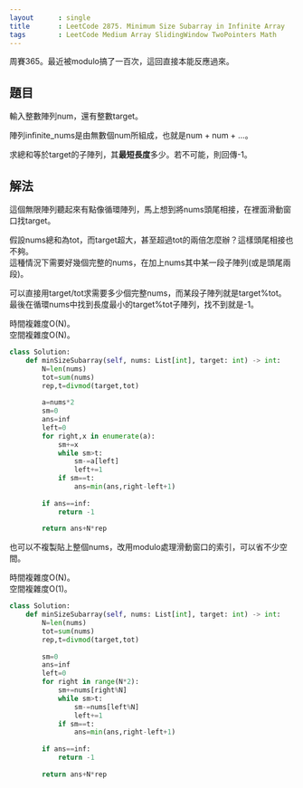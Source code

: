 ```yaml
---
layout      : single
title       : LeetCode 2875. Minimum Size Subarray in Infinite Array
tags        : LeetCode Medium Array SlidingWindow TwoPointers Math
---
```

周賽365。最近被modulo搞了一百次，這回直接本能反應過來。  

## 題目

輸入整數陣列num，還有整數target。  

陣列infinite_nums是由無數個num所組成，也就是num + num + ...。  

求總和等於target的子陣列，其**最短長度**多少。若不可能，則回傳-1。  

## 解法

這個無限陣列聽起來有點像循環陣列，馬上想到將nums頭尾相接，在裡面滑動窗口找target。  

假設nums總和為tot，而target超大，甚至超過tot的兩倍怎麼辦？這樣頭尾相接也不夠。  
這種情況下需要好幾個完整的nums，在加上nums其中某一段子陣列(或是頭尾兩段)。  

可以直接用target/tot求需要多少個完整nums，而某段子陣列就是target%tot。  
最後在循環nums中找到長度最小的target%tot子陣列，找不到就是-1。

時間複雜度O(N)。  
空間複雜度O(N)。

```python
class Solution:
    def minSizeSubarray(self, nums: List[int], target: int) -> int:
        N=len(nums)
        tot=sum(nums)
        rep,t=divmod(target,tot)
        
        a=nums*2
        sm=0
        ans=inf
        left=0
        for right,x in enumerate(a):
            sm+=x
            while sm>t:
                sm-=a[left]
                left+=1
            if sm==t:
                ans=min(ans,right-left+1)
                
        if ans==inf:
            return -1
        
        return ans+N*rep
```

也可以不複製貼上整個nums，改用modulo處理滑動窗口的索引，可以省不少空間。  

時間複雜度O(N)。  
空間複雜度O(1)。  

```python
class Solution:
    def minSizeSubarray(self, nums: List[int], target: int) -> int:
        N=len(nums)
        tot=sum(nums)
        rep,t=divmod(target,tot)
        
        sm=0
        ans=inf
        left=0
        for right in range(N*2):
            sm+=nums[right%N]
            while sm>t:
                sm-=nums[left%N]
                left+=1
            if sm==t:
                ans=min(ans,right-left+1)
                
        if ans==inf:
            return -1
        
        return ans+N*rep
```
